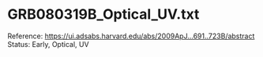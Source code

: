 # GRB080319B_Optical_UV.txt

Reference: https://ui.adsabs.harvard.edu/abs/2009ApJ...691..723B/abstract
Status: Early, Optical, UV